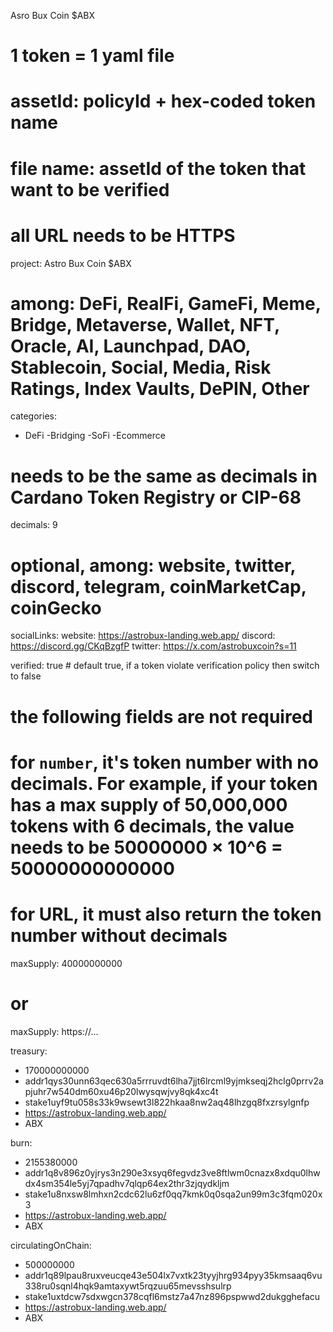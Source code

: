 Asro Bux Coin $ABX
# 1 token = 1 yaml file
# assetId: policyId + hex-coded token name
# file name: assetId of the token that want to be verified
# all URL needs to be HTTPS

project: Astro Bux Coin $ABX

# among: DeFi, RealFi, GameFi, Meme, Bridge, Metaverse, Wallet, NFT, Oracle, AI, Launchpad, DAO, Stablecoin, Social, Media, Risk Ratings, Index Vaults, DePIN, Other
categories:
  - DeFi -Bridging -SoFi -Ecommerce 

# needs to be the same as decimals in Cardano Token Registry or CIP-68
decimals: 9

# optional, among: website, twitter, discord, telegram, coinMarketCap, coinGecko
socialLinks:
  website: https://astrobux-landing.web.app/
  discord: https://discord.gg/CKqBzgfP
  twitter: https://x.com/astrobuxcoin?s=11

verified: true # default true, if a token violate verification policy then switch to false

# the following fields are not required
# for `number`, it's token number with no decimals. For example, if your token has a max supply of 50,000,000 tokens with 6 decimals, the value needs to be 50000000 × 10^6 = 50000000000000
# for URL, it must also return the token number without decimals
maxSupply: 40000000000
# or
maxSupply: https://...

treasury:
  - 170000000000
  - addr1qys30unn63qec630a5rrruvdt6lha7jjt6lrcml9yjmkseqj2hclg0prrv2apjuhr7w540dm60xu46p20lwysqwjvy8qk4xc4t
  - stake1uyf9tu058s33k9wsewt3l822hkaa8nw2aq48lhzgq8fxzrsylgnfp
  - https://astrobux-landing.web.app/
  - ABX

burn:
  - 2155380000
  - addr1q8v896z0yjrys3n290e3xsyq6fegvdz3ve8ftlwm0cnazx8xdqu0lhwdx4sm354le5yj7qpadhv7qlqp64ex2thr3zjqydkljm
  - stake1u8nxsw8lmhxn2cdc62lu6zf0qq7kmk0q0sqa2un99m3c3fqm020x3
  - https://astrobux-landing.web.app/
  - ABX

circulatingOnChain:
  - 500000000
  - addr1q89lpau8ruxveucqe43e504lx7vxtk23tyyjhrg934pyy35kmsaaq6vu338ru0sqnl4hqk9amtaxywt5rqzuu65mevsshsulrp
  - stake1uxtdcw7sdxwgcn378cqfl6mstz7a47nz896pspwwd2dukgghefacu
  - https://astrobux-landing.web.app/
  - ABX